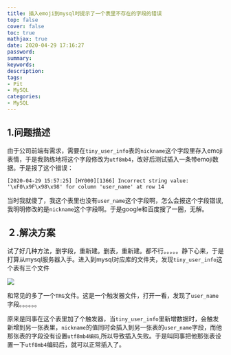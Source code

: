 ```yaml
---
title: 插入emoji到mysql时提示了一个表里不存在的字段的错误
top: false
cover: false
toc: true
mathjax: true
date: 2020-04-29 17:16:27
password:
summary:
keywords:
description:
tags:
- Pit
- MySQL
categories:
- MySQL
---
```


## 1.问题描述

由于公司前端有需求，需要在`tiny_user_info`表的`nickname`这个字段里存入emoji表情，于是我熟练地将这个字段修改为`utf8mb4`，改好后测试插入一条带emoji数据。于是报了这个错误：

```shell
[2020-04-29 15:57:25] [HY000][1366] Incorrect string value: '\xF0\x9F\x98\x98' for column 'user_name' at row 14
```

当时我就傻了，我这个表里也没有`user_name`这个字段啊，怎么会报这个字段错误,我明明修改的是`nickname`这个字段啊。于是google和百度搜了一圈，无解。

## ２.解决方案

试了好几种方法，删字段，重新建。删表，重新建。都不行。。。。。静下心来，于是打算从mysql服务器入手。进入到mysql对应库的文件夹，发现`tiny_user_info`这个表有三个文件

![](http://cdn.mjava.top/blog/20200429171012.png)

和常见的多了一个`TRG`文件。这是一个触发器文件，打开一看，发现了`user_name`字段。。。。。。



原来是同事在这个表里加了个触发器，当`tiny_user_info`里新增数据时，会触发新增到另一张表里，`nickname`的值同时会插入到另一张表的`user_name`字段，而他那张表的字段没有设置`utf8mb4编码`,所以导致插入失败。于是叫同事把他那张表设置一下`utf8mb4`编码后，就可以正常插入了。